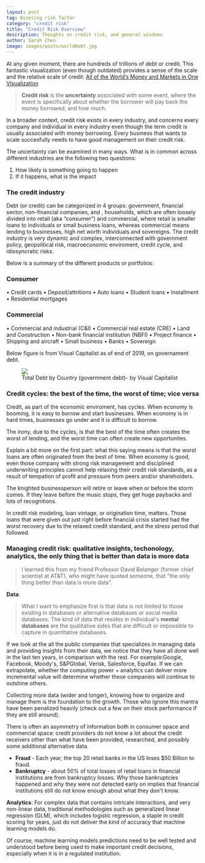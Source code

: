 ```yaml
---
layout: post
tag: Assesing risk factor
category: "credit risk"
title: "Credit Risk Overview"
description: Thoughts on credit risk, and general wisdoms
author: Sarah Chen
image: images/posts/worldDebt.jpg
---
```


At any given moment, there are hundreds of trillions of debt or credit.  This fantastic visualization (even though outdated) provides a sense of the scale and the relative scale of credit: [All of the World’s Money and Markets in One Visualization](https://money.visualcapitalist.com/worlds-money-markets-one-visualization-2017/)


> **Credit risk** is the **uncertainty** associated with some event, where the event is specifically about whether the borrower will pay back the money borrowed, and how much. 

In a broader context, credit risk exists in every industry, and concerns every company and individual in every industry even though the term credit is usually associated with money borrowing. Every business that wants to scale succesfully needs to have good management on their credit risk.  

The uncertainty can be examined in many ways. What is in common across different industries are the following two questions:
1.  How likely is something going to happen
2.  If it happens, what is the impact

### The credit industry
Debt (or credit) can be categorized in 4 groups: government, financial sector, non-financial companies, and , households, which are often loosely divided into retail (aka “consumer”) and commercial, where retail is smaller loans to individuals or small business loans, whereas commercial means lending to businesses, high net worth individuals and sovereigns.   The credit industry is very dynamic and complex, interconnected with government policy, geopolitical risk, macroeconomic enviroment, credit cycle, and idiosyncratic risks. 

Below is a summary of the different products or portfolios: 
### Consumer ###
•	Credit cards
•	Deposit/attritions
•	Auto loans
•	Student loans
•	Installment
•	Residential mortgages
### Commercial
•	Commercial and industrial (C&I)
•	Commercial real estate (CRE)
•	Land and Construction
•	Non-bank financial institution (NBFI)
•	Project finance
•	Shipping and aircraft
•	Small business
•	Banks
•	Sovereign

Below figure is from Visual Capitalist as of end of 2019, on governament debt. 
<figure>
  <img src="{{ "/images/posts/worldDebt.jpg" | relative_url }}">
  <figcaption>Total Debt by Country (government debt)- by Visual Capitalist</figcaption>
</figure>

### Credit cycles: the best of the time, the worst of time; vice versa

Credit, as part of the economic enviroment, has cycles.  When economy is booming, it is easy to borrow and start businesses.  When economy is in hard times, businesses go under and it is difficult to borrow.

The irony, due to the cycles, is that the best of the time often creates the worst of lending, and the worst time can often create new opportunites. 

Explain a bit more on the first part: what this saying means is that the worst loans are often originated from the best of time.  When economy is good, even those company with strong risk management and disciplined underwriting principles cannot help relaxing their credit risk standards, as a result of tempation of profit and pressure from peers and/or shareholders.  

The knighted businessperson will retire or leave when or before the storm comes.  If they leave before the music stops, they get huge paybacks and lots of recognitions. 

In credit risk modeling, loan vintage, or origination time, matters.  Those loans that were given out just right before financial crisis started had the worst recovery due to the relaxed credit standard, and the stress period that followed.

### Managing credit risk: qualitative insights, techonology, analytics, the only thing that is better than data is more data

> I learned this from my friend Professor David Belanger (former chief scientist at AT&T), who might have quoted someone, that "the only thing better than data is more data".  

**Data**:  
> What I want to emphasize first is that data is not limited to those existing in databases or alternative databases or social media databases.  The kind of data that resides in individual's **mental databases** are the qualitative sides that are difficult or impossible to capture in quantitative databases. 

If we look at the all the public companies that specializes in managing data and providing insights from their data, we notice that they have all done well in the last ten years, in comparison with the rest.  For example:Google, Facebook, Moody's, S&PGlobal, Verisk, Salesforce, Equifax. If we can extrapolate, whether the computing power + analytics can deliver more incremental value will determine whether these companies will continue to outshine others.  

Collecting more data (wider and longer), knowing how to organize and manage them is the foundation to the growth.   Those who ignore this mantra have been penalized heavily (check out a few on their stock performance if they are still around). 

There is often an asymmetry of information both in consumer space and commercial space: credit providers do not know a lot about the credit receivers other than what have been provided, researched, and possibly some additional alternative data.   
* **Fraud** - Each year, the top 20 retail banks in the US loses $50 Billion to fraud. 
* **Bankruptcy** - about 50% of total losses of retail loans in financial institutions are from bankruptcy losses.   Why those bankruptcies happened and why they were not detected early on implies that financial institutions still do not know enough about what they don't know.

**Analytics**:  For complex data that contains intricate interactions, and very non-linear data, traditional methodologies such as generalized linear regression (GLM), which includes logistic regression, a staple in credit scoring for years, just do not deliver the kind of accuracy that machine learning models do.   

Of course, machine learning models predictions need to be well tested and understood before being used to make important credit decisions, especially when it is in a regulated institution.  




